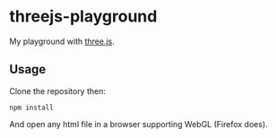 # threejs-playground

My playground with [three.js](https://github.com/mrdoob/three.js/).

## Usage ##

Clone the repository then:

```
npm install
```

And open any html file in a browser supporting WebGL (Firefox does).
